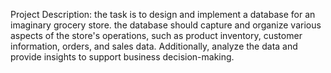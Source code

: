 Project Description:
the task is to design and implement a database for an imaginary grocery store.
the database should capture and organize various aspects of the store's operations, such as product inventory, customer information, orders, and sales data.
Additionally, analyze the data and provide insights to support business decision-making.
